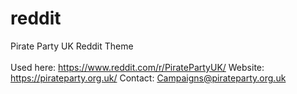 # reddit
Pirate Party UK Reddit Theme <br><br>
Used here: https://www.reddit.com/r/PiratePartyUK/
Website: https://pirateparty.org.uk/
Contact: Campaigns@pirateparty.org.uk
